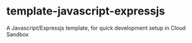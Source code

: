 # template-javascript-expressjs
A Javascript/Expressjs template, for quick development setup in Cloud Sandbox
